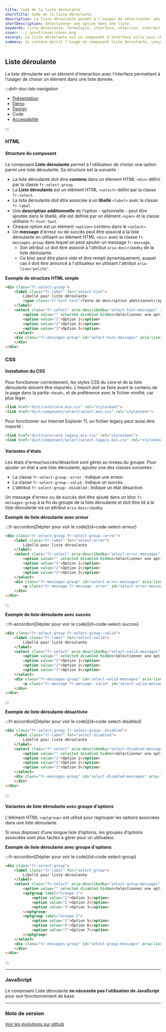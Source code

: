 ```yaml
---
title: Code de la liste déroulante
shortTitle: Code de la liste déroulante
description: La liste déroulante permet à l’usager de sélectionner une option unique parmi un ensemble de choix dans un espace limité.
shortDescription: Sélectionner une option dans une liste.
keywords: liste déroulante, formulaire, interface, sélection, interaction, design system, UX, UI, accessibilité, boutons radio, cases à cocher
cover: ../_asset/cover/cover.png
excerpt: La liste déroulante est un composant d’interface utile pour choisir un seul élément parmi plusieurs dans un espace restreint. Elle est recommandée entre 6 et 15 options.
summary: Ce contenu décrit l’usage du composant liste déroulante, conçu pour permettre à l’usager de sélectionner une seule option dans une liste lorsque l’espace est contraint. Il explique dans quels cas l’utiliser ou non, en comparaison avec les boutons radio ou les cases à cocher, selon le nombre de choix proposés. Des recommandations sont également données pour bien contextualiser son usage dans une interface et suivre les règles éditoriales adaptées. Ce guide s’adresse aux concepteurs d’interfaces soucieux de l’ergonomie et de la compréhension utilisateur.
---
```


## Liste déroulante

La liste déroulante est un élément d’interaction avec l’interface permettant à l’usager de choisir un élément dans une liste donnée.

:::dsfr-doc-tab-navigation

- [Présentation](../index.md)
- [Démo](../demo/index.md)
- [Design](../design/index.md)
- Code
- [Accessibilité](../accessibility/index.md)

:::

### HTML

#### Structure du composant

Le composant **Liste déroulante** permet à l'utilisateur de choisir une option parmi une liste déroulante.
Sa structure est la suivante :

- La liste déroulante doit être **contenu** dans un élément HTML `<div>` défini par la classe `fr-select-group`.
- La **Liste déroulante** est un élément HTML `<select>` défini par la classe `fr-select`.
- La liste déroulante doit être associée à un **libellé** `<label>` avec la classe `fr-label`.
- Une **description additionnelle** de l'option - optionnelle - peut être ajoutée dans le libellé, elle est définie par un élément `<span>` et la classe utilitaire `fr-hint-text`.
- Chaque option est un élément `<option>` contenu dans le `<select>`.
- Un **message** d'erreur ou de succès peut être associé à la liste déroulante en utilisant un élément HTML `<div>` avec la classe `fr-messages-group` dans lequel on peut ajouter un message `fr-message`.
  - Son attribut `id` doit être associé à l'attribut `aria-describedby` de la liste déroulante.
  - Ce bloc peut être placé vide et être rempli dynamiquement, auquel cas il doit être annoncé à l'utilisateur en utilisant l'attribut `aria-live="polite"`.

**Exemple de structure HTML simple**

```HTML
<div class="fr-select-group">
    <label class="fr-label" for="select-hint">
        Libellé pour liste déroulante
        <span class="fr-hint-text">Texte de description additionnel</span>
    </label>
    <select class="fr-select" aria-describedby="select-hint-messages" id="select-hint" name="select-hint">
        <option value="" selected disabled hidden>Sélectionner une option</option>
        <option value="1">Option 1</option>
        <option value="2">Option 2</option>
        <option value="3">Option 3</option>
    </select>
    <div class="fr-messages-group" id="select-hint-messages" aria-live="polite">
    </div>
</div>
```

### CSS

#### Installation du CSS

Pour fonctionner correctement, les styles CSS du core et de la liste déroulante doivent être importés.
L'import doit se faire avant le contenu de la page dans la partie `<head>`, et de préférence avec le fichier minifié, car plus léger.

```HTML
<link href="dist/core/core.min.css" rel="stylesheet">
<link href="dist/component/select/select.min.css" rel="stylesheet">
```

Pour fonctionner sur Internet Explorer 11, un fichier legacy peut aussi être importé :

```HTML
<link href="dist/core/core.legacy.min.css" rel="stylesheet">
<link href="dist/component/select/select.legacy.min.css" rel="stylesheet">
```

#### Variantes d'états

Les états d'erreur/succès/désactivé sont gérés au niveau du groupe.
Pour ajouter un état à une liste déroulante, ajoutez une des classes suivantes :

- La classe `fr-select-group--error` : Indique une erreur.
- La classe `fr-select-group--valid` : Indique un succès.
- L'attribut `fr-select-group--disabled` : Indique un état désactivé.

Un message d'erreur ou de succès doit être ajouté dans un bloc `fr-messages-group` à la fin du groupe de la liste déroulante et doit être lié à la liste déroulante via un attribut `aria-describedby`.

**Exemple de liste déroulante avec erreur**

:::fr-accordion[Déplier pour voir le code]{id=code-select-erreur}

```HTML
<div class="fr-select-group fr-select-group--error">
    <label class="fr-label" for="select-error">
        Libellé pour liste déroulante
    </label>
    <select class="fr-select" aria-describedby="select-error-messages" id="select-error" name="select-error">
        <option value="" selected disabled hidden>Sélectionner une option</option>
        <option value="1">Option 1</option>
        <option value="2">Option 2</option>
        <option value="3">Option 3</option>
    </select>
    <div class="fr-messages-group" id="select-error-messages" aria-live="polite">
        <p class="fr-message fr-message--error" id="select-error-message-error">Texte d’erreur obligatoire</p>
    </div>
</div>
```

:::

**Exemple de liste déroulante avec succès**

:::fr-accordion[Déplier pour voir le code]{id=code-select-succes}

```HTML
<div class="fr-select-group fr-select-group--valid">
    <label class="fr-label" for="select-valid">
        Libellé pour liste déroulante
    </label>
    <select class="fr-select" aria-describedby="select-valid-messages" id="select-valid" name="select-valid">
        <option value="" selected disabled hidden>Sélectionner une option</option>
        <option value="1">Option 1</option>
        <option value="2">Option 2</option>
        <option value="3">Option 3</option>
    </select>
    <div class="fr-messages-group" id="select-valid-messages" aria-live="polite">
        <p class="fr-message fr-message--valid" id="select-valid-message-valid">Texte de validation</p>
    </div>
</div>
```

:::

**Exemple de liste déroulante désactivée**

:::fr-accordion[Déplier pour voir le code]{id=code-select-disabled}

```HTML
<div class="fr-select-group fr-select-group--disabled">
    <label class="fr-label" for="select-disabled">
        Libellé pour liste déroulante
    </label>
    <select class="fr-select" aria-describedby="select-disabled-messages" disabled id="select-disabled" name="select-disabled">
        <option value="" selected disabled hidden>Sélectionner une option</option>
        <option value="1">Option 1</option>
        <option value="2">Option 2</option>
        <option value="3">Option 3</option>
    </select>
    <div class="fr-messages-group" id="select-disabled-messages" aria-live="polite">
    </div>
</div>
```

:::

#### Variantes de liste déroulante avec groupe d'options

L'élément HTML `<optgroup>` est utilisé pour regrouper les options associées dans une liste déroulante.

Si vous disposez d’une longue liste d’options, les groupes d’options associées sont plus faciles à gérer pour un utilisateur.

**Exemple de liste déroulante avec groupe d'options**

:::fr-accordion[Déplier pour voir le code]{id=code-select-group}

```HTML
<div class="fr-select-group">
    <label class="fr-label" for="select-group">
        Libellé pour liste déroulante
    </label>
    <select class="fr-select" aria-describedby="select-group-messages" id="select-group" name="select-group">
        <option value="" selected disabled hidden>Selectionnez une option</option>
        <optgroup label="Groupe 1">
            <option value="1">Option 1</option>
            <option value="2">Option 2</option>
            <option value="3">Option 3</option>
        </optgroup>
        <optgroup label="Groupe 2">
            <option value="5">Option 5</option>
            <option value="6">Option 6</option>
            <option value="7">Option 7</option>
        </optgroup>
    </select>
    <div class="fr-messages-group" id="select-group-messages" aria-live="polite">
    </div>
</div>
```

:::

---

### JavaScript

Le composant Liste déroulante **ne nécessite pas l'utilisation de JavaScript** pour son fonctionnement de base.

---

### Note de version

[Voir les évolutions sur github](https://github.com/GouvernementFR/dsfr/pulls?q=is%3Apr+is%3Aclosed+is%3Amerged+select+)
